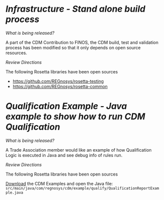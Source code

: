 # *Infrastructure - Stand alone build process*

_What is being released?_

A part of the CDM Contribution to FINOS, the CDM build, test and validation process has been modified so that it only depends on open source resources.

_Review Directions_

The following Rosetta libraries have been open sources
- https://github.com/REGnosys/rosetta-testing
- https://github.com/REGnosys/rosetta-common

# *Qualification Example - Java example to show how to run CDM Qualification*

_What is being released?_

A Trade Association member would like an example of how Qualification Logic is executed in Java and see debug info of rules run. 

_Review Directions_

The following Rosetta libraries have been open sources


[Download](https://cdm.docs.rosetta-technology.io/source/download.html) the CDM Examples and open the Java file:  `src/main/java/com/regnosys/cdm/example/qualify/QualificationReportExample.java`
